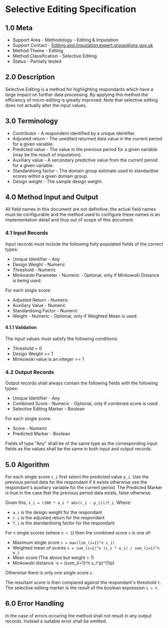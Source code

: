 # Selective Editing Specification

## 1.0 Meta

* Support Area - Methodology - Editing & Imputation
* Support Contact - <Editing.and.Imputation.expert.group@ons.gov.uk>
* Method Theme - Editing
* Method Classification - Selective Editing
* Status - Partially tested

## 2.0 Description

Selective Editing is a method for highlighting respondants which have a
large impact on further data processing. By applying this method the
efficiency of micro-editing is greatly improved. Note that selective editing
does not actually alter the input values.

## 3.0 Terminology

* Contributor - A respondent identified by a unique identifier.
* Adjusted return - The unedited returned data value in the current period for
    a given variable.
* Predicted value - The value in the previous period for a given variable
    (may be the result of imputation).
* Auxiliary value - A secondary predictive value from the current period for
    a given variable.
* Standardising factor - The domain group estimate used to standardise scores
    within a given domain group.
* Design weight - The sample design weight.

## 4.0 Method Input and Output

All field names in this document are not definitive; the actual field names
must be configurable and the method used to configure these names is an
implementation detail and thus out of scope of this document.

### 4.1 Input Records

Input records must include the following fully populated fields of the correct
types:

* Unique Identifier - Any
* Design Weight - Numeric
* Threshold - Numeric
* Minkowski Parameter - Numeric - Optional, only if Minkowski Distance is
    being used.

For each single score:

* Adjusted Return - Numeric
* Auxiliary Value - Numeric
* Standardising Factor - Numeric
* Weight - Numeric - Optional, only if Weighted Mean is used.

#### 4.1.1 Validation

The input values must satisfy the following conditions:

* Threshold > 0
* Design Weight >= 1
* Minkowski value is an integer  >= 1

### 4.2 Output Records

Output records shall always contain the following fields with the following
types:

* Unique Identifier - Any
* Combined Score - Numeric - Optional, only if combined score is used.
* Selective Editing Marker - Boolean

For each single score:

* Score - Numeric
* Predicted Marker - Boolean

Fields of type "Any" shall be of the same type as the corresponding input
fields as the values shall be the same in both input and output records.

## 5.0 Algorithm

For each single score `s_i` first select the predicted value `p_i`. Use the
previous period data for the respondant if it exists otherwise use the
respondant's auxiliary variable for the current period. The Predicted Marker
is true in the case that the previous period data exists, false otherwise.

Given this, `s_i = (100 * a_i * abs(r_i - p_i))/f_i`.
Where:

* `a_i` is the design weight for the respondant
* `r_i` is the adjusted return for the respondant
* `f_i` is the standardising factor for the respondant

For `n` single scores (where `n > 1`) then the combined score `s` is one of:

* Maximum single score `s = max(lim_(i=1)^n s_i)`
* Weighted mean of scores `s = sum_(i=1)^n (s_i * w_i) / sum_(i=1)^n w_i`
* Mean score (The above but weight = 1)
* Minkowski distance `s = (sum_(i=1)^n s_i^p)^(1/p)

Otherwise there is only one single score `s`.

The resultant score is then compared against the respondant's threshold `t`.
The selective editing marker is the result of the boolean expression `s < t`.

## 6.0 Error Handling

In the case of errors occuring the method shall not result in any output records.
Instead a suitable error shall be emitted.
